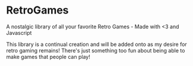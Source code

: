 # RetroGames
A nostalgic library of all your favorite Retro Games - Made with &lt;3 and Javascript

This library is a continual creation and will be added onto as my desire for retro gaming remains! There's just something too fun about being able to make games that people can play!
